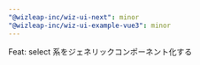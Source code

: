 ```yaml
---
"@wizleap-inc/wiz-ui-next": minor
"@wizleap-inc/wiz-ui-example-vue3": minor
---
```


Feat: select 系をジェネリックコンポーネント化する
